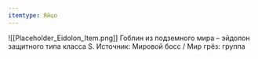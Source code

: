 ```yaml
---
itemtype: Яйцо
---
```

![[Placeholder_Eidolon_Item.png]]
Гоблин из подземного мира – эйдолон защитного типа класса S. Источник: Мировой босс / Мир грёз: группа
